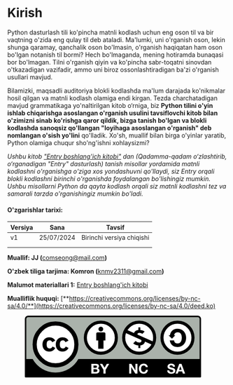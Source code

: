 # Kirish

Python dasturlash tili ko'pincha matnli kodlash uchun eng oson til va bir vaqtning o'zida eng qulay til deb ataladi. Ma'lumki, uni o'rganish oson, lekin shunga qaramay, qanchalik oson bo'lmasin, o'rganish haqiqatan ham oson bo'lgan notanish til bormi? Hech bo'lmaganda, mening hotiramda bunaqasi bor bo'lmagan. Tilni o'rganish qiyin va ko'pincha sabr-toqatni sinovdan o'tkazadigan vazifadir, ammo uni biroz ossonlashtiradigan ba'zi o'rganish usullari mavjud.

Bilamizki, maqsadli auditoriya blokli kodlashda ma'lum darajada ko'nikmalar hosil qilgan va matnli kodlash olamiga endi kirgan. Tezda charchatadigan mavjud grammatikaga yo'naltirilgan kitob o‘rniga, biz **Python tilini o'yin ishlab chiqarishga asoslangan o'rganish usulini tavsiflovchi kitob bilan o'zimizni sinab ko'rishga qaror qildik, bizga tanish bo'lgan va blokli kodlashda sanoqsiz qo'llangan "loyihaga asoslangan o'rganish" deb nomlangan o'sish yo'lini** qo'lladik. Xo'sh, muallif bilan birga o'yinlar yaratib, Python olamiga chuqur sho'ng'ishni xohlaysizmi?

_Ushbu kitob_ [_"Entry boshlang'ich kitobi"_](https://ufe.gitbook.io/entry\_basic) _dan (Qadamma-qadam o‘zlashtirib, o‘rganadigan "Entry" dasturlash) tanish misollar yordamida matnli kodlashni o'rganishga o'ziga xos yondashuvni qo'llaydi, siz Entry orqali blokli kodlashni birinchi o'rganishda foydalangan bo'lishingiz mumkin. Ushbu misollarni Python da qayta kodlash orqali siz matnli kodlashni tez va samarali tarzda o'rganishingiz mumkin bo'ladi._



#### O'zgarishlar tarixi:

| Versiya | Sana       | Tavsif                    |
| ------- | ---------- | ------------------------- |
| v1      | 25/07/2024 | Birinchi versiya chiqishi |
|         |            |                           |
|         |            |                           |

**Muallif: JJ (**[comseong@](mailto:comseong@gmail.com)[mail.com](mailto:comseong@gmail.com)**)**

**O'zbek tiliga tarjima: Komron (**[knmv2311@gmail.com](mailto:knmv2311@gmail.com)**)**

**Malumot materiallari 1:** [Entry boshlang'ich kitobi](https://ufe.gitbook.io/entry\_basic)

**Mualliflik huquqi:** [**https://creativecommons.org/licenses/by-nc-sa/4.0/**](https://creativecommons.org/licenses/by-nc-sa/4.0/deed.ko)

<figure><img src=".gitbook/assets/image (19).png" alt=""><figcaption></figcaption></figure>
